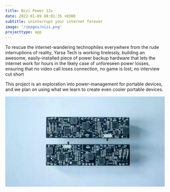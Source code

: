 ```yaml
---
title: Nizi Power 12v
date: 2022-01-09 08:01:35 +0300
subtitle: uninterrupt your internet forever
image: '/images/nizi.png'
projecttype: app
---
```


To rescue the internet-wandering technophiles everywhere from the rude interruptions of reality, Yarsa Tech is working tirelessly, building an awesome, easily-installed piece of power backup hardware that lets the internet work for hours in the likely case of unforeseen power losses, ensuring that no video call loses connection, no game is lost, no interview cut short

This project is an exploration into power-management for portable devices, and we
plan on using what we learn to create even cooler portable devices.

![routerups](/images/routerups.webp)
